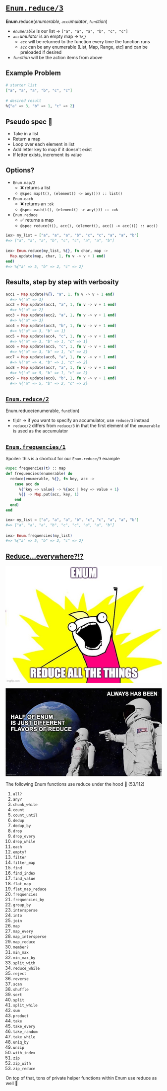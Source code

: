 # [`Enum.reduce/3`](https://hexdocs.pm/elixir/1.13/Enum.html#reduce/3)

**Enum**.reduce(_enumerable_, _`acc`umulator_, _`fun`ction_)

- _`enumerable`_ is our list -> `["a", "a", "a", "b", "c", "c"]`
- _`acc`umulator_ is an empty map -> `%{}`
  - _`acc`_ will be returned to the function every time the function runs
  - _`acc`_ can be any enumerable [List, Map, Range, etc] and can be preloaded if desired
- _`fun`ction_ will be the action items from above

## Example Problem

```elixir
# starter list
["a", "a", "a", "b", "c", "c"]

# desired result
%{"a" => 3, "b" => 1, "c" => 2}
```

## Pseudo spec 🧠

- Take in a list
- Return a map
- Loop over each element in list
- Add letter key to map if it doesn't exist
- If letter exists, increment its value

## Options?

- `Enum.map/2`
  - ❌ returns a list
  - `@spec map(t(), (element() -> any())) :: list()`
- `Enum.each`
  - ❌ returns an `:ok`
  - `@spec each(t(), (element() -> any())) :: :ok`
- `Enum.reduce`
  - ✅ returns a map
  - `@spec reduce(t(), acc(), (element(), acc() -> acc())) :: acc()`

```elixir
iex> my_list = ["a", "a", "a", "b", "c", "c", "a", "a", "b"]
#=> ["a", "a", "a", "b", "c", "c", "a", "a", "b"]

iex> Enum.reduce(my_list, %{}, fn char, map ->
  Map.update(map, char, 1, fn v -> v + 1 end)
end)
#=> %{"a" => 5, "b" => 2, "c" => 2}
```

## Results, step by step with verbosity

```elixir
acc1 = Map.update(%{}, "a", 1, fn v -> v + 1 end)
  #=> %{"a" => 1}
acc2 = Map.update(acc1, "a", 1, fn v -> v + 1 end)
  #=> %{"a" => 2}
acc3 = Map.update(acc2, "a", 1, fn v -> v + 1 end)
  #=> %{"a" => 3}
acc4 = Map.update(acc3, "b", 1, fn v -> v + 1 end)
  #=> %{"a" => 3, "b" => 1}
acc5 = Map.update(acc4, "c", 1, fn v -> v + 1 end)
  #=> %{"a" => 3, "b" => 1, "c" => 1}
acc6 = Map.update(acc5, "c", 1, fn v -> v + 1 end)
  #=> %{"a" => 3, "b" => 1, "c" => 2}
acc7 = Map.update(acc6, "a", 1, fn v -> v + 1 end)
  #=> %{"a" => 4, "b" => 1, "c" => 2}
acc8 = Map.update(acc7, "a", 1, fn v -> v + 1 end)
  #=> %{"a" => 5, "b" => 1, "c" => 2}
acc9 = Map.update(acc8, "b", 1, fn v -> v + 1 end)
  #=> %{"a" => 5, "b" => 2, "c" => 2}
```

## [`Enum.reduce/2`](https://hexdocs.pm/elixir/1.13/Enum.html#reduce/2)

Enum.reduce(enumerable, `fun`ction)

- tl;dr -> if you want to specify an accumulator, use `reduce/3` instead
- `reduce/2` differs from `reduce/3` in that the first element of the `enumerable` is used as the accumulator

## [`Enum.frequencies/1`](https://hexdocs.pm/elixir/1.13/Enum.html#frequencies/1)

Spoiler: this is a shortcut for our `Enum.reduce/3` example

```elixir
@spec frequencies(t) :: map
def frequencies(enumerable) do
  reduce(enumerable, %{}, fn key, acc ->
    case acc do
      %{^key => value} -> %{acc | key => value + 1}
      %{} -> Map.put(acc, key, 1)
    end
  end)
end
```

```elixir
iex> my_list = ["a", "a", "a", "b", "c", "c", "a", "a", "b"]
#=> ["a", "a", "a", "b", "c", "c", "a", "a", "b"]

iex> Enum.frequencies(my_list)
#=> %{"a" => 5, "b" => 2, "c" => 2}
```

## [Reduce...everywhere?!?](https://github.com/elixir-lang/elixir/blob/v1.13.4/lib/elixir/lib/enum.ex)

![reduce_all_the_things](enum_all_the_things.jpg)

![reduce_always_has_been](reduce_always_has_been.jpg)

The following Enum functions use reduce under the hood 🔧 (53/112)

1. `all?`
1. `any?`
1. `chunk_while`
1. `count`
1. `count_until`
1. `dedup`
1. `dedup_by`
1. `drop`
1. `drop_every`
1. `drop_while`
1. `each`
1. `empty?`
1. `filter`
1. `filter_map`
1. `find`
1. `find_index`
1. `find_value`
1. `flat_map`
1. `flat_map_reduce`
1. `frequencies`
1. `frequencies_by`
1. `group_by`
1. `intersperse`
1. `into`
1. `join`
1. `map`
1. `map_every`
1. `map_intersperse`
1. `map_reduce`
1. `member?`
1. `min_max`
1. `min_max_by`
1. `split_with`
1. `reduce_while`
1. `reject`
1. `reverse`
1. `scan`
1. `shuffle`
1. `sort`
1. `split`
1. `split_while`
1. `sum`
1. `product`
1. `take`
1. `take_every`
1. `take_random`
1. `take_while`
1. `uniq_by`
1. `unzip`
1. `with_index`
1. `zip`
1. `zip_with`
1. `zip_reduce`

On top of that, tons of private helper functions within Enum use reduce as well 🤯
